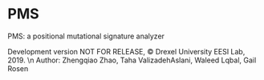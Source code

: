 # PMS
PMS: a positional mutational signature analyzer

Development version NOT FOR RELEASE, © Drexel University EESI Lab, 2019. \n
Author: Zhengqiao Zhao, Taha ValizadehAslani, Waleed Lqbal, Gail Rosen
